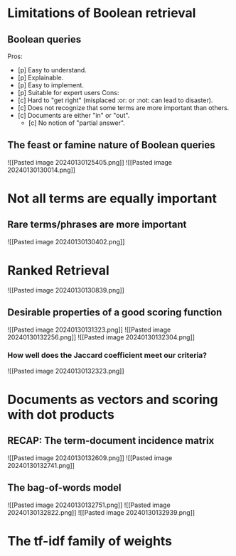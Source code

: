 # Limitations of Boolean retrieval
## Boolean queries
Pros:
- [p] Easy to understand.
- [p] Explainable.
- [p] Easy to implement.
- [p] Suitable for expert users
Cons:
- [c] Hard to "get right" (misplaced :or: or :not: can lead to disaster).
- [c] Does not recognize that some terms are more important than others.
- [c] Documents are either "in" or "out".
	- [c] No notion of "partial answer".

## The feast or famine nature of Boolean queries
![[Pasted image 20240130125405.png]]
![[Pasted image 20240130130014.png]]
# Not all terms are equally important
## Rare terms/phrases are more important
![[Pasted image 20240130130402.png]]
# Ranked Retrieval
![[Pasted image 20240130130839.png]]
## Desirable properties of a good scoring function
![[Pasted image 20240130131323.png]]
![[Pasted image 20240130132256.png]]
![[Pasted image 20240130132304.png]]
### How well does the Jaccard coefficient meet our criteria?
![[Pasted image 20240130132323.png]]
# Documents as vectors and scoring with dot products
## RECAP: The term-document incidence matrix
![[Pasted image 20240130132609.png]]
![[Pasted image 20240130132741.png]]
## The bag-of-words model
![[Pasted image 20240130132751.png]]
![[Pasted image 20240130132822.png]]
![[Pasted image 20240130132939.png]]
# The tf-idf family of weights
